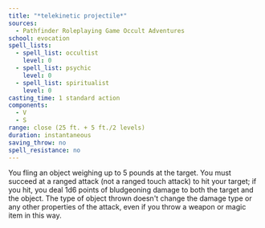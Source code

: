 ```yaml
---
title: "*telekinetic projectile*"
sources:
  - Pathfinder Roleplaying Game Occult Adventures
school: evocation
spell_lists:
  - spell_list: occultist
    level: 0
  - spell_list: psychic
    level: 0
  - spell_list: spiritualist
    level: 0
casting_time: 1 standard action
components:
  - V
  - S
range: close (25 ft. + 5 ft./2 levels)
duration: instantaneous
saving_throw: no
spell_resistance: no
---
```


You fling an object weighing up to 5 pounds at the target. You must succeed at a ranged attack (not a ranged touch attack) to hit your target; if you hit, you deal 1d6 points of bludgeoning damage to both the target and the object. The type of object thrown doesn't change the damage type or any other properties of the attack, even if you throw a weapon or magic item in this way.
